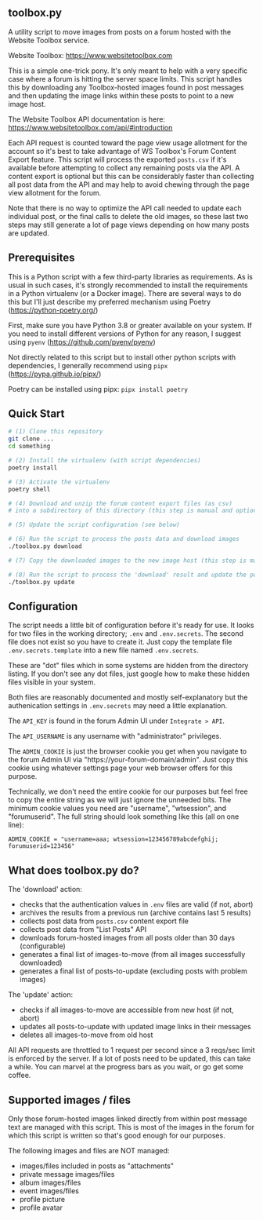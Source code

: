 
toolbox.py
----------

A utility script to move images from posts on a forum hosted with the Website Toolbox service.

Website Toolbox: https://www.websitetoolbox.com

This is a simple one-trick pony. It's only meant to help with a very specific
case where a forum is hitting the server space limits. This script handles this
by downloading any Toolbox-hosted images found in post messages and then updating
the image links within these posts to point to a new image host.

The Website Toolbox API documentation is here:  
https://www.websitetoolbox.com/api/#introduction

Each API request is counted toward the page view usage allotment for the account
so it's best to take advantage of WS Toolbox's Forum Content Export feature. 
This script will process the exported `posts.csv` if it's available before attempting
to collect any remaining posts via the API. A content export is optional but this
can be considerably faster than collecting all post data from the API and may help
to avoid chewing through the page view allotment for the forum.

Note that there is no way to optimize the API call needed to update each individual
post, or the final calls to delete the old images, so these last two steps may still
generate a lot of page views depending on how many posts are updated.


Prerequisites
-------------

This is a Python script with a few third-party libraries as requirements.
As is usual in such cases, it's strongly recommended to install the requirements
in a Python virtualenv (or a Docker image). There are several ways to do this but
I'll just describe my preferred mechanism using Poetry (https://python-poetry.org/)

First, make sure you have Python 3.8 or greater available on your system.
If you need to install different versions of Python for any reason, I suggest
using `pyenv` (https://github.com/pyenv/pyenv)

Not directly related to this script but to install other python scripts with
dependencies, I generally recommend using `pipx` (https://pypa.github.io/pipx/)

Poetry can be installed using pipx: `pipx install poetry` 


Quick Start
-----------

```bash
# (1) Clone this repository
git clone ...
cd something

# (2) Install the virtualenv (with script dependencies)
poetry install

# (3) Activate the virtualenv
poetry shell

# (4) Download and unzip the forum content export files (as csv)
# into a subdirectory of this directory (this step is manual and optional)

# (5) Update the script configuration (see below)

# (6) Run the script to process the posts data and download images
./toolbox.py download

# (7) Copy the downloaded images to the new image host (this step is manual)

# (8) Run the script to process the 'download' result and update the posts.
./toolbox.py update

```


Configuration
-------------

The script needs a little bit of configuration before it's ready for use.
It looks for two files in the working directory; `.env` and `.env.secrets`.
The second file does not exist so you have to create it. Just copy the template
file `.env.secrets.template` into a new file named `.env.secrets`.

These are "dot" files which in some systems are hidden from the directory
listing. If you don't see any dot files, just google how to make these
hidden files visible in your system.

Both files are reasonably documented and mostly self-explanatory but the
authenication settings in `.env.secrets` may need a little explanation.

The `API_KEY` is found in the forum Admin UI under `Integrate > API`.

The `API_USERNAME` is any username with "administrator" privileges.

The `ADMIN_COOKIE` is just the browser cookie you get when you navigate to
the forum Admin UI via "https://your-forum-domain/admin". Just copy this
cookie using whatever settings page your web browser offers for this purpose.

Technically, we don't need the entire cookie for our purposes but feel free
to copy the entire string as we will just ignore the unneeded bits. The minimum
cookie values you need are "username", "wtsession", and "forumuserid". The
full string should look something like this (all on one line):

`ADMIN_COOKIE = "username=aaa; wtsession=123456789abcdefghij; forumuserid=123456"`


What does toolbox.py do?
------------------------

The 'download' action:
- checks that the authentication values in `.env` files are valid (if not, abort)
- archives the results from a previous run (archive contains last 5 results)
- collects post data from `posts.csv` content export file
- collects post data from "List Posts" API
- downloads forum-hosted images from all posts older than 30 days (configurable)
- generates a final list of images-to-move (from all images successfully downloaded)
- generates a final list of posts-to-update (excluding posts with problem images)

The 'update' action:
- checks if all images-to-move are accessible from new host (if not, abort)
- updates all posts-to-update with updated image links in their messages
- deletes all images-to-move from old host

All API requests are throttled to 1 request per second since a 3 reqs/sec limit
is enforced by the server. If a lot of posts need to be updated, this can take
a while. You can marvel at the progress bars as you wait, or go get some coffee.


Supported images / files
------------------------

Only those forum-hosted images linked directly from within post message text
are managed with this script. This is most of the images in the forum for which
this script is written so that's good enough for our purposes.

The following images and files are NOT managed:
- images/files included in posts as "attachments"
- private message images/files
- album images/files
- event images/files
- profile picture
- profile avatar
